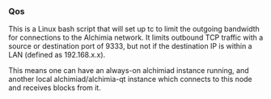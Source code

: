 ### Qos ###

This is a Linux bash script that will set up tc to limit the outgoing bandwidth for connections to the Alchimia network. It limits outbound TCP traffic with a source or destination port of 9333, but not if the destination IP is within a LAN (defined as 192.168.x.x).

This means one can have an always-on alchimiad instance running, and another local alchimiad/alchimia-qt instance which connects to this node and receives blocks from it.

